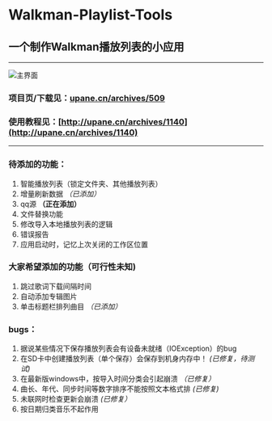 # Walkman-Playlist-Tools
## 一个制作Walkman播放列表的小应用

 ---
 
 ![主界面](http://upane.cn/wp-content/uploads/2019/02/Walkman_Playlist_Tools_2019-02-09_15-40-56.png)
 
 ### 项目页/下载见：[upane.cn/archives/509](upane.cn/archives/509)
 ### 使用教程见：[http://upane.cn/archives/1140](http://upane.cn/archives/1140)
 
 ---

### 待添加的功能：
1. 智能播放列表（锁定文件夹、其他播放列表）
1. 增量刷新数据 _（已添加）_
1. qq源 **（正在添加）**
1. 文件替换功能
1. 修改导入本地播放列表的逻辑
1. 错误报告
1. 应用启动时，记忆上次关闭的工作区位置

### 大家希望添加的功能（可行性未知)
1. 跳过歌词下载间隔时间
1. 自动添加专辑图片
1. 单击标题栏排列曲目 _（已添加）_

### bugs：
1. 据说某些情况下保存播放列表会有设备未就绪（IOException）的bug
1. 在SD卡中创建播放列表（单个保存）会保存到机身内存中！  _(已修复，待测试)_
1. 在最新版windows中，按导入时间分类会引起崩溃  _（已修复）_
1. 曲长、年代、同步时间等数字排序不能按照文本格式排 _(已修复)_
1. 未联网时检查更新会崩溃 _(已修复）_
1. 按日期归类音乐不起作用
